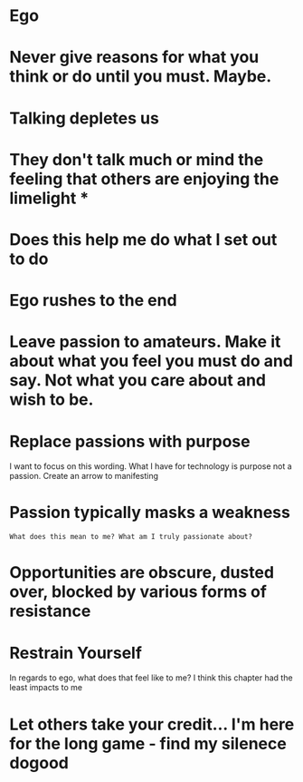 # Ego

# Never give reasons for what you think or do until you must. Maybe.
# Talking depletes us
# They don't talk much or mind the feeling that others are enjoying the limelight \*
# Does this help me do what I set out to do
# Ego rushes to the end
# Leave passion to amateurs. Make it about what you feel you must do and say. Not what you care about and wish to be.
# Replace passions with purpose
I want to focus on this wording. What I have for technology is  purpose not a passion. Create an arrow to manifesting
# Passion typically masks a weakness
    What does this mean to me? What am I truly passionate about?
# Opportunities are obscure, dusted over, blocked by various forms of resistance
# Restrain Yourself
In regards to ego, what does that feel like to me? I think this chapter had the least impacts to me
# Let others take your credit... I'm here for the long game - find my silenece dogood

